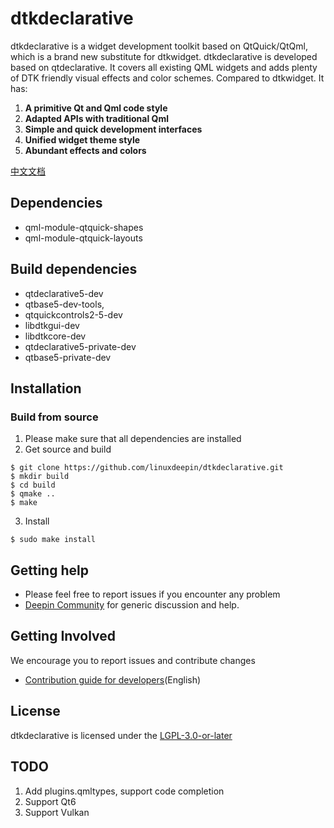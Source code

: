 # dtkdeclarative

dtkdeclarative is a widget development toolkit based on QtQuick/QtQml, which is a brand new substitute for dtkwidget. dtkdeclarative is developed based on qtdeclarative. It covers all existing QML widgets and adds plenty of DTK friendly visual effects and color schemes. Compared to dtkwidget. It has:

1. **A primitive Qt and Qml code style**
2. **Adapted APIs with traditional Qml**
3. **Simple and quick development interfaces**
4. **Unified widget theme style**
5. **Abundant effects and colors**

[中文文档](README_zh_CN.md)

## Dependencies

+ qml-module-qtquick-shapes
+ qml-module-qtquick-layouts

## Build dependencies

+ qtdeclarative5-dev
+ qtbase5-dev-tools,
+ qtquickcontrols2-5-dev
+ libdtkgui-dev
+ libdtkcore-dev
+ qtdeclarative5-private-dev
+ qtbase5-private-dev

## Installation

### Build from source

1. Please make sure that all dependencies are installed
2. Get source and build

```shell
$ git clone https://github.com/linuxdeepin/dtkdeclarative.git
$ mkdir build
$ cd build
$ qmake ..
$ make
```

3. Install

```shell
$ sudo make install
```

## Getting help

+ Please feel free to report issues if you encounter any problem
+ [Deepin Community](https://bbs.deepin.org/) for generic discussion and help.

## Getting Involved

We encourage you to report issues and contribute changes

+ [Contribution guide for developers](https://github.com/linuxdeepin/developer-center/wiki/Contribution-Guidelines-for-Developers-en)(English)

## License

dtkdeclarative is licensed under the [LGPL-3.0-or-later](LICENSE)

## TODO

1. Add plugins.qmltypes, support code completion
2. Support Qt6
3. Support Vulkan
